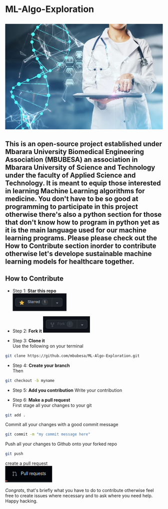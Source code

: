 # ML-Algo-Exploration  

![img](ai.webp)
---
This is an open-source project established under Mbarara University Biomedical Engineering Association (MBUBESA) an association in Mbarara University of Science and Technology under the faculty of Applied Science and Technology.
It is meant to equip those interested in learning Machine Learning algorithms for medicine. You don't have to be so good at programming to participate in this project otherwise there's also a python section for those that don't know how to program in python yet as it is the main language used for our machine learning programs. Please <b>please</b> check out the <b>How to Contribute</b> section inorder to contribute otherwise let's develope sustainable machine learning models for healthcare together.
---

## How to Contribute

* Step 1: <b>Star this repo</b>  
![img1](star.png)   

* Step 2: <b>Fork it</b>
![img2](fork.png)  

* Step 3: <b>Clone it</b>   
Use the following on your terminal <br>
```sh
git clone https://github.com/mbubesa/ML-Algo-Exploration.git
```

* Step 4: <b>Create your branch</b>  
Then <br>
```sh
git checkout -b myname
```   

* Step 5: <b>Add you contribution</b>
Write your contribution  

* Step 6: <b>Make a pull request</b>   
First stage all your changes to your git  
```sh
git add .
```   

Commit all your changes with a good commit message  
```sh
git commit -m "my commit message here"
```   
Push all your changes to Github onto your forked repo   
```sh
git push
```    

create a pull request   
![img4](pull.png)  

*Congrats*, that's briefly what you have to do to contribute otherwise feel
free to create issues where necessary and to ask where you need help. Happy hacking.
